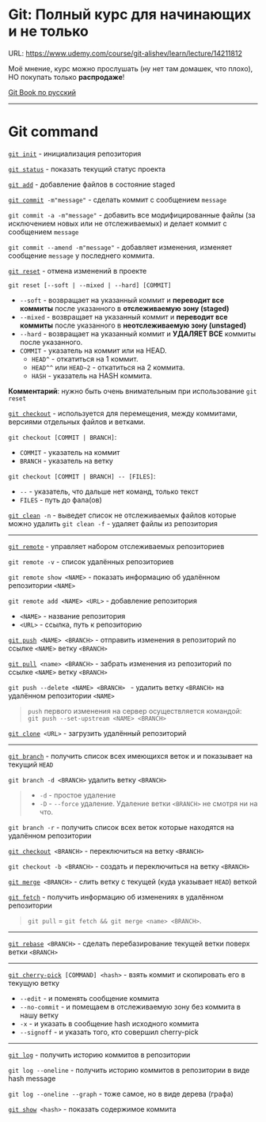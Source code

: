 # Git: Полный курс для начинающих и не только
URL: https://www.udemy.com/course/git-alishev/learn/lecture/14211812

Моё мнение, курс можно прослушать (ну нет там домашек, что плохо), НО покупать только **распродаже**!

[Git Book по русский](https://git-scm.com/book/ru/v2)

---

# Git command

[`git init`](https://git-scm.com/docs/git-init) - инициализация репозитория

[`git status`](https://git-scm.com/docs/git-status) - показать текущий статус проекта

[`git add`](https://git-scm.com/docs/git-add) - добавление файлов в состояние staged 

[`git commit`](https://git-scm.com/docs/git-commit)` -m"message"` - сделать коммит с сообщением `message`

`git commit -a -m"message"` - добавить все модифицированные файлы (за исключением новых или не отслеживаемых) и делает коммит с сообщением `message`

`git commit --amend -m"message"` - добавляет изменения, изменяет сообщение `message` у последнего коммита.

[`git reset`](https://git-scm.com/docs/git-reset) - отмена изменений в проекте

`git reset [--soft | --mixed | --hard] [COMMIT]`    
- `--soft` - возвращает на указанный коммит и **переводит все коммиты** после указанного в **отслеживаемую зону (staged)**
- `--mixed` - возвращает на указанный коммит и **переводит все коммиты** после указанного в **неотслеживаемую зону (unstaged)**
- `--hard` - возвращает на указанный коммит и **УДАЛЯЕТ ВСЕ** коммиты после указанного.
- `COMMIT` - указатель на коммит или на HEAD.
  - `HEAD^` - откатиться на 1 коммит.
  - `HEAD^^` или `HEAD~2` - откатиться на 2 коммита.
  - `HASH` - указатель на HASH коммита.

**Комментарий**: нужно быть очень внимательным при использование `git reset`

[`git checkout`](https://git-scm.com/docs/git-checkout) - используется для перемещения, между коммитами, версиями отдельных файлов и ветками.

`git checkout [COMMIT | BRANCH]`:
- `COMMIT` - указатель на коммит
- `BRANCH` - указатель на ветку

`git checkout [COMMIT | BRANCH] -- [FILES]`:
- `--` - указатель, что дальше нет команд, только текст
- `FILES` - путь до фала(ов)

[`git clean`](https://git-scm.com/docs/git-clean)` -n` - выведет список не отслеживаемых файлов которые можно удалить
`git clean -f` - удаляет файлы из репозитория 

---

[`git remote`](https://git-scm.com/docs/git-remote) - управляет набором отслеживаемых репозиториев

`git remote -v` - список удалённых репозиториев

`git remote show <NAME>` - показать информацию об удалённом репозитории `<NAME>`

`git remote add <NAME> <URL>` - добавление репозитория
- `<NAME>` - название репозитория
- `<URL>` - ссылка, путь к репозиторию

[`git push`](https://git-scm.com/docs/git-push)` <NAME> <BRANCH>` - отправить изменения в репозиторий по ссылке `<NAME>` ветку `<BRANCH>`

[`git pull`](https://git-scm.com/docs/git-pull)` <name> <BRANCH>` - забрать изменения из репозиторий по ссылке `<NAME>` ветку `<BRANCH>`

`git push --delete <NAME> <BRANCH> ` - удалить ветку `<BRANCH>` на удалённом репозитории `<NAME>`

> `push` первого изменения на сервер осуществляется командой:
` git push --set-upstream <NAME> <BRANCH>`

[`git clone`](https://git-scm.com/docs/git-clone)` <URL>` - загрузить удалённый репозиторий

---

[`git branch`](https://git-scm.com/docs/git-branch) - получить список всех имеющихся веток и и показывает на текущий `HEAD`

`git branch -d <BRANCH>` удалить ветку `<BRANCH>`
> - `-d` - простое удаление
> - `-D` - `--force` удаление. Удаление ветки `<BRANCH>` не смотря ни на что.

`git branch -r` - получить список всех веток которые находятся на удалённом репозитории

[`git checkout`](https://git-scm.com/docs/git-checkout)` <BRANCH>` - переключиться на ветку `<BRANCH>`

`git checkout -b <BRANCH>` - создать и переключиться на ветку `<BRANCH>`

[`git merge`](https://git-scm.com/docs/git-merge)` <BRANCH>` - слить ветку <BRANCH> c текущей (куда указывает `HEAD`) веткой

[`git fetch`](https://git-scm.com/docs/git-fetch) - получить информацию об изменениях в удалённом репозитории
> `git pull` = `git fetch && git merge <name> <BRANCH>`.

---

[`git rebase`](https://git-scm.com/docs/git-rebase)` <BRANCH>` - сделать перебазирование текущей ветки поверх ветки `<BRANCH>`

---

[`git cherry-pick`](https://git-scm.com/docs/git-cherry-pick)` [COMMAND] <hash>` - взять коммит и скопировать его в текущую ветку
- `--edit` - и поменять сообщение коммита
- `--no-commit` - и помещаем в отслеживаемую зону без коммита в нашу ветку
- `-x` - и указать в сообщение hash исходного коммита
- `--signoff` - и указать того, кто совершил cherry-pick 

---

[`git log`](https://git-scm.com/docs/git-log) - получить историю коммитов в репозитории

`git log --oneline` - получить историю коммитов в репозитории в виде hash message

`git log --oneline --graph` - тоже самое, но в виде дерева (графа)

[`git show`](https://git-scm.com/docs/git-show)` <hash>` - показать содержимое коммита
